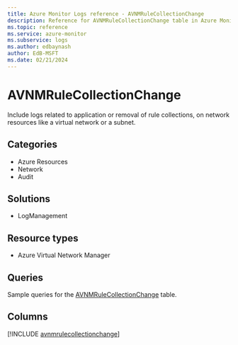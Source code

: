 ```yaml
---
title: Azure Monitor Logs reference - AVNMRuleCollectionChange
description: Reference for AVNMRuleCollectionChange table in Azure Monitor Logs.
ms.topic: reference
ms.service: azure-monitor
ms.subservice: logs
ms.author: edbaynash
author: EdB-MSFT
ms.date: 02/21/2024
---
```


# AVNMRuleCollectionChange

Include logs related to application or removal of rule collections, on network resources like a virtual network or a subnet.


## Categories

- Azure Resources
- Network
- Audit

## Solutions

- LogManagement

## Resource types

- Azure Virtual Network Manager

## Queries

 Sample queries for the [AVNMRuleCollectionChange](/azure/azure-monitor/reference/queries/avnmrulecollectionchange) table.


## Columns
  
[!INCLUDE [avnmrulecollectionchange](.././tables/includes/avnmrulecollectionchange-include.md)]

